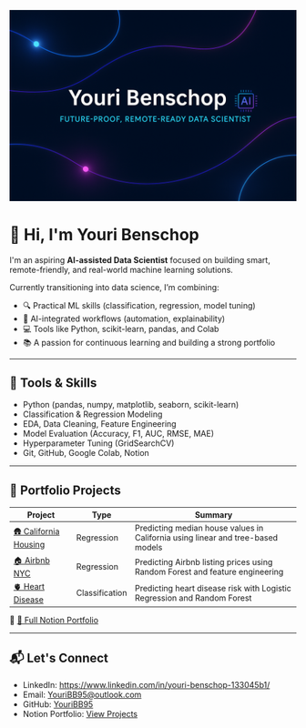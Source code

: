 ![Banner](https://github.com/YouriBB95/YouriBB95/raw/main/banner.png)


# 👋 Hi, I'm Youri Benschop

I'm an aspiring **AI-assisted Data Scientist** focused on building smart, remote-friendly, and real-world machine learning solutions.

Currently transitioning into data science, I’m combining:
- 🔍 Practical ML skills (classification, regression, model tuning)
- 🤖 AI-integrated workflows (automation, explainability)
- 💻 Tools like Python, scikit-learn, pandas, and Colab
- 📚 A passion for continuous learning and building a strong portfolio

---

## 🧰 Tools & Skills

- Python (pandas, numpy, matplotlib, seaborn, scikit-learn)
- Classification & Regression Modeling
- EDA, Data Cleaning, Feature Engineering
- Model Evaluation (Accuracy, F1, AUC, RMSE, MAE)
- Hyperparameter Tuning (GridSearchCV)
- Git, GitHub, Google Colab, Notion

---

## 📁 Portfolio Projects

| Project | Type | Summary |
|--------|------|---------|
| [🛖 California Housing](https://github.com/YouriBB95/california-housing-price-prediction) | Regression | Predicting median house values in California using linear and tree-based models |
| [🏠 Airbnb NYC](https://github.com/YouriBB95/airbnb-price-prediction) | Regression | Predicting Airbnb listing prices using Random Forest and feature engineering |
| [🫀 Heart Disease](https://github.com/YouriBB95/heart-disease-prediction) | Classification | Predicting heart disease risk with Logistic Regression and Random Forest |

🔗 [📘 Full Notion Portfolio](https://ruby-petroleum-57d.notion.site/Youri-Benschop-Data-Science-Portfolio-23bb6b65b21180d399e0d75d1198d151)

---

## 📬 Let's Connect

- LinkedIn: https://www.linkedin.com/in/youri-benschop-133045b1/
- Email: YouriBB95@outlook.com
- GitHub: [YouriBB95](https://github.com/YouriBB95)
- Notion Portfolio: [View Projects](https://ruby-petroleum-57d.notion.site/Youri-Benschop-Data-Science-Portfolio-23bb6b65b21180d399e0d75d1198d151)
